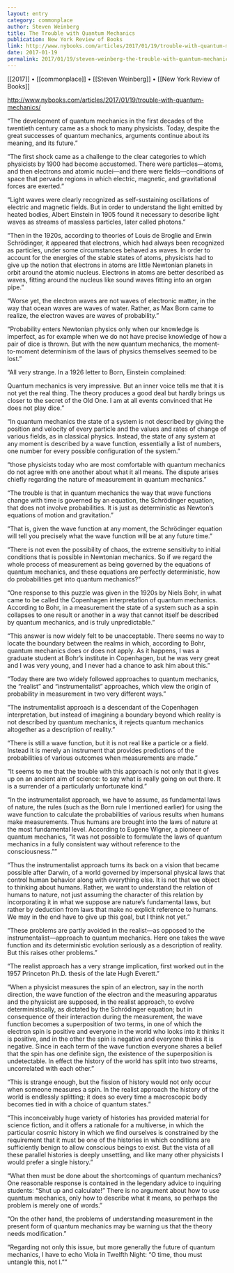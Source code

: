 ```yaml
---
layout: entry
category: commonplace
author: Steven Weinberg
title: The Trouble with Quantum Mechanics
publication: New York Review of Books
link: http://www.nybooks.com/articles/2017/01/19/trouble-with-quantum-mechanics/
date: 2017-01-19
permalink: 2017/01/19/steven-weinberg-the-trouble-with-quantum-mechanics
---
```


[[2017]] • [[commonplace]] • [[Steven Weinberg]] • [[New York Review of Books]] 

http://www.nybooks.com/articles/2017/01/19/trouble-with-quantum-mechanics/

“The development of quantum mechanics in the first decades of the twentieth century came as a shock to many physicists. Today, despite the great successes of quantum mechanics, arguments continue about its meaning, and its future.”

“The first shock came as a challenge to the clear categories to which physicists by 1900 had become accustomed. There were particles—atoms, and then electrons and atomic nuclei—and there were fields—conditions of space that pervade regions in which electric, magnetic, and gravitational forces are exerted.”

“Light waves were clearly recognized as self-sustaining oscillations of electric and magnetic fields. But in order to understand the light emitted by heated bodies, Albert Einstein in 1905 found it necessary to describe light waves as streams of massless particles, later called photons.”

“Then in the 1920s, according to theories of Louis de Broglie and Erwin Schrödinger, it appeared that electrons, which had always been recognized as particles, under some circumstances behaved as waves. In order to account for the energies of the stable states of atoms, physicists had to give up the notion that electrons in atoms are little Newtonian planets in orbit around the atomic nucleus. Electrons in atoms are better described as waves, fitting around the nucleus like sound waves fitting into an organ pipe.”

“Worse yet, the electron waves are not waves of electronic matter, in the way that ocean waves are waves of water. Rather, as Max Born came to realize, the electron waves are waves of probability.”

“Probability enters Newtonian physics only when our knowledge is imperfect, as for example when we do not have precise knowledge of how a pair of dice is thrown. But with the new quantum mechanics, the moment-to-moment determinism of the laws of physics themselves seemed to be lost.”

“All very strange. In a 1926 letter to Born, Einstein complained:

Quantum mechanics is very impressive. But an inner voice tells me that it is not yet the real thing. The theory produces a good deal but hardly brings us closer to the secret of the Old One. I am at all events convinced that He does not play dice.”

“In quantum mechanics the state of a system is not described by giving the position and velocity of every particle and the values and rates of change of various fields, as in classical physics. Instead, the state of any system at any moment is described by a wave function, essentially a list of numbers, one number for every possible configuration of the system.”

“those physicists today who are most comfortable with quantum mechanics do not agree with one another about what it all means. The dispute arises chiefly regarding the nature of measurement in quantum mechanics.”

“The trouble is that in quantum mechanics the way that wave functions change with time is governed by an equation, the Schrödinger equation, that does not involve probabilities. It is just as deterministic as Newton’s equations of motion and gravitation.”

“That is, given the wave function at any moment, the Schrödinger equation will tell you precisely what the wave function will be at any future time.”

“There is not even the possibility of chaos, the extreme sensitivity to initial conditions that is possible in Newtonian mechanics. So if we regard the whole process of measurement as being governed by the equations of quantum mechanics, and these equations are perfectly deterministic, how do probabilities get into quantum mechanics?”

“One response to this puzzle was given in the 1920s by Niels Bohr, in what came to be called the Copenhagen interpretation of quantum mechanics. According to Bohr, in a measurement the state of a system such as a spin collapses to one result or another in a way that cannot itself be described by quantum mechanics, and is truly unpredictable.”

“This answer is now widely felt to be unacceptable. There seems no way to locate the boundary between the realms in which, according to Bohr, quantum mechanics does or does not apply. As it happens, I was a graduate student at Bohr’s institute in Copenhagen, but he was very great and I was very young, and I never had a chance to ask him about this.”

“Today there are two widely followed approaches to quantum mechanics, the “realist” and “instrumentalist” approaches, which view the origin of probability in measurement in two very different ways.”

“The instrumentalist approach is a descendant of the Copenhagen interpretation, but instead of imagining a boundary beyond which reality is not described by quantum mechanics, it rejects quantum mechanics altogether as a description of reality.”

“There is still a wave function, but it is not real like a particle or a field. Instead it is merely an instrument that provides predictions of the probabilities of various outcomes when measurements are made.”

“It seems to me that the trouble with this approach is not only that it gives up on an ancient aim of science: to say what is really going on out there. It is a surrender of a particularly unfortunate kind.”

“In the instrumentalist approach, we have to assume, as fundamental laws of nature, the rules (such as the Born rule I mentioned earlier) for using the wave function to calculate the probabilities of various results when humans make measurements. Thus humans are brought into the laws of nature at the most fundamental level. According to Eugene Wigner, a pioneer of quantum mechanics, “it was not possible to formulate the laws of quantum mechanics in a fully consistent way without reference to the consciousness.””

“Thus the instrumentalist approach turns its back on a vision that became possible after Darwin, of a world governed by impersonal physical laws that control human behavior along with everything else. It is not that we object to thinking about humans. Rather, we want to understand the relation of humans to nature, not just assuming the character of this relation by incorporating it in what we suppose are nature’s fundamental laws, but rather by deduction from laws that make no explicit reference to humans. We may in the end have to give up this goal, but I think not yet.”

“These problems are partly avoided in the realist—as opposed to the instrumentalist—approach to quantum mechanics. Here one takes the wave function and its deterministic evolution seriously as a description of reality. But this raises other problems.”

“The realist approach has a very strange implication, first worked out in the 1957 Princeton Ph.D. thesis of the late Hugh Everett.”

“When a physicist measures the spin of an electron, say in the north direction, the wave function of the electron and the measuring apparatus and the physicist are supposed, in the realist approach, to evolve deterministically, as dictated by the Schrödinger equation; but in consequence of their interaction during the measurement, the wave function becomes a superposition of two terms, in one of which the electron spin is positive and everyone in the world who looks into it thinks it is positive, and in the other the spin is negative and everyone thinks it is negative. Since in each term of the wave function everyone shares a belief that the spin has one definite sign, the existence of the superposition is undetectable. In effect the history of the world has split into two streams, uncorrelated with each other.”

“This is strange enough, but the fission of history would not only occur when someone measures a spin. In the realist approach the history of the world is endlessly splitting; it does so every time a macroscopic body becomes tied in with a choice of quantum states.”

“This inconceivably huge variety of histories has provided material for science fiction, and it offers a rationale for a multiverse, in which the particular cosmic history in which we find ourselves is constrained by the requirement that it must be one of the histories in which conditions are sufficiently benign to allow conscious beings to exist. But the vista of all these parallel histories is deeply unsettling, and like many other physicists I would prefer a single history.”

“What then must be done about the shortcomings of quantum mechanics? One reasonable response is contained in the legendary advice to inquiring students: “Shut up and calculate!” There is no argument about how to use quantum mechanics, only how to describe what it means, so perhaps the problem is merely one of words.”

“On the other hand, the problems of understanding measurement in the present form of quantum mechanics may be warning us that the theory needs modification.”

“Regarding not only this issue, but more generally the future of quantum mechanics, I have to echo Viola in Twelfth Night: “O time, thou must untangle this, not I.””

